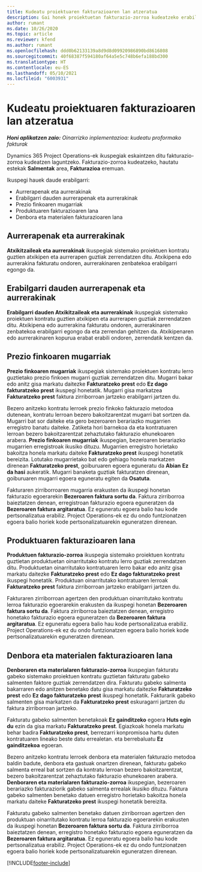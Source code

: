 ```yaml
---
title: Kudeatu proiektuaren fakturazioaren lan atzeratua
description: Gai honek proiektuetan fakturazio-zorroa kudeatzeko erabilgarri dauden hainbat ikuspegiri buruzko informazioa eskaintzen du.
author: rumant
ms.date: 10/26/2020
ms.topic: article
ms.reviewer: kfend
ms.author: rumant
ms.openlocfilehash: ddd0b62133139a8d9d8d09920986890bd8616808
ms.sourcegitcommit: 40f68387f594180af64a5e5c748b6efa188bd300
ms.translationtype: HT
ms.contentlocale: eu-ES
ms.lasthandoff: 05/10/2021
ms.locfileid: "6003931"
---
```

# <a name="manage-project-billing-backlog"></a>Kudeatu proiektuaren fakturazioaren lan atzeratua 

_**Honi aplikatzen zaio:** Oinarrizko inplementazioa: kudeatu proformako fakturak_

Dynamics 365 Project Operations-ek ikuspegiak eskaintzen ditu fakturazio-zorroa kudeatzen laguntzeko. Fakturazio-zorroa kudeatzeko, hautatu estekak **Salmentak** area, **Fakturazioa** eremuan. 

Ikuspegi hauek daude erabilgarri:

- Aurrerapenak eta aurrerakinak
- Erabilgarri dauden aurrerapenak eta aurrerakinak
- Prezio finkoaren mugarriak
- Produktuaren fakturazioaren lana
- Denbora eta materialen fakturazioaren lana

## <a name="retainers-and-advances"></a>Aurrerapenak eta aurrerakinak

**Atxikitzaileak eta aurrerakinak** ikuspegiak sistemako proiektuen kontratu guztien atxikipen eta aurrerapen guztiak zerrendatzen ditu. Atxikipena edo aurrerakina fakturatu ondoren, aurrerakinaren zenbatekoa erabilgarri egongo da.

## <a name="available-retainers-and-advances"></a>Erabilgarri dauden aurrerapenak eta aurrerakinak

**Erabilgarri dauden Atxikitzaileak eta aurrerakinak** ikuspegiak sistemako proiektuen kontratu guztien atxikipen eta aurrerapen guztiak zerrendatzen ditu. Atxikipena edo aurrerakina fakturatu ondoren, aurrerakinaren zenbatekoa erabilgarri egongo da eta zerrendan gehitzen da. Atxikipenaren edo aurrerakinaren kopurua erabat erabili ondoren, zerrendatik kentzen da.

## <a name="fixed-price-milestones"></a>Prezio finkoaren mugarriak

**Prezio finkoaren mugarriak** ikuspegiak sistemako proiektuen kontratu lerro guztietako prezio finkoen mugarri guztiak zerrendatzen ditu. Mugarri bakar edo anitz gisa markatu daitezke **Fakturatzeko prest** edo **Ez dago fakturatzeko prest** ikuspegi honetatik. Mugarri gisa markatzea **Fakturatzeko prest** faktura zirriborroan jartzeko erabilgarri jartzen du.

Bezero anitzeko kontratu lerroek prezio finkoko fakturazio metodoa dutenean, kontratu lerroan bezero bakoitzarentzat mugarri bat sortzen da. Mugarri bat sor daiteke eta gero bezeroaren berariazko mugarrien erregistro banatu daiteke. Zatiketa hori barnekoa da eta kontratuaren lerroan bezero bakoitzarentzat zehaztutako fakturazio ehunekoaren arabera. **Prezio finkoaren mugarriak** ikuspegian, bezeroaren berariazko mugarrien erregistroak ikusiko dituzu. Mugarrien erregistro horietako bakoitza honela markatu daiteke **Fakturatzeko prest** ikuspegi honetatik bereizita. Lotutako mugarrietako bat edo gehiago honela markatzen direnean **Fakturatzeko prest**, goiburuaren egoera eguneratu da **Abian** **Ez da hasi** aukeratik. Mugarri banaketa guztiak fakturatzen direnean, goiburuaren mugarri egoera eguneratu egiten da **Osatuta**.

Fakturaren zirriborroaren mugarria erakusten da ikuspegi honetan fakturazio egoerarekin **Bezeroaren faktura sortu da**. Faktura zirriborroa baieztatzen denean, erregistroan fakturazio egoera eguneratzen da **Bezeroaren faktura argitaratua**. Ez eguneratu egoera balio hau kode pertsonalizatua erabiliz. Project Operations-ek ez du ondo funtzionatzen egoera balio horiek kode pertsonalizatuarekin eguneratzen direnean.

## <a name="product-billing-backlog"></a>Produktuaren fakturazioaren lana

**Produktuen fakturazio-zorroa** ikuspegia sistemako proiektuen kontratu guztietan produktuetan oinarritutako kontratu lerro guztiak zerrendatzen ditu. Produktuetan oinarritutako kontratuaren lerro bakar edo anitz gisa markatu daitezke **Fakturatzeko prest** edo **Ez dago fakturatzeko prest** ikuspegi honetatik. Produktuan oinarritutako kontratuaren lerroak **Fakturatzeko prest** faktura zirriborroan jartzeko erabilgarri jartzen du.

Fakturaren zirriborroan agertzen den produktuan oinarritutako kontratu lerroa fakturazio egoerarekin erakusten da ikuspegi honetan **Bezeroaren faktura sortu da**. Faktura zirriborroa baieztatzen denean, erregistro honetako fakturazio egoera eguneratzen da **Bezeroaren faktura argitaratua**. Ez eguneratu egoera balio hau kode pertsonalizatua erabiliz. Project Operations-ek ez du ondo funtzionatzen egoera balio horiek kode pertsonalizatuarekin eguneratzen direnean.

## <a name="time-and-material-billing-backlog"></a>Denbora eta materialen fakturazioaren lana

**Denboraren eta materialaren fakturazio-zorroa** ikuspegian fakturatu gabeko sistemako proiektuen kontratu guztietan fakturatu gabeko salmenten faktore guztiak zerrendatzen dira. Fakturatu gabeko salmenta bakarraren edo anitzen benetako datu gisa markatu daitezke **Fakturatzeko prest** edo **Ez dago fakturatzeko prest** ikuspegi honetatik. Fakturarik gabeko salmenten gisa markatzen da **Fakturatzeko prest** eskuragarri jartzen du faktura zirriborroan jartzeko.

Fakturatu gabeko salmenten benetakoak **Ez gainditzeko** egoera **Huts egin du** ezin da gisa markatu **Fakturatzeko prest**. Egiazkoak honela markatu behar badira **Fakturatzeko prest**, berrezarri konpromisoa hartu duten kontratuaren lineako beste datu errealetan. eta berrebaluatu **Ez gainditzekoa** egoeran.

Bezero anitzeko kontratu lerroek denbora eta materialen fakturazio metodoa baldin badute, denbora eta gastuak onartzen direnean, fakturatu gabeko salmenta erreal bat sortzen da kontratu lerroan bezero bakoitzarentzat, bezero bakoitzarentzat zehaztutako fakturazio ehunekoaren arabera. **Denboraren eta materialaren fakturazio-zorroa** ikuspegian, bezeroaren berariazko fakturaziorik gabeko salmenta errealak ikusiko dituzu. Faktura gabeko salmenten benetako datuen erregistro horietako bakoitza honela markatu daiteke **Fakturatzeko prest** ikuspegi honetatik bereizita.

Fakturatu gabeko salmenten benetako datuen zirriborroan agertzen den produktuan oinarritutako kontratu lerroa fakturazio egoerarekin erakusten da ikuspegi honetan **Bezeroaren faktura sortu da**. Faktura zirriborroa baieztatzen denean, erregistro honetako fakturazio egoera eguneratzen da **Bezeroaren faktura argitaratua**. Ez eguneratu egoera balio hau kode pertsonalizatua erabiliz. Project Operations-ek ez du ondo funtzionatzen egoera balio horiek kode pertsonalizatuarekin eguneratzen direnean.


[!INCLUDE[footer-include](../../includes/footer-banner.md)]
